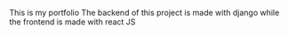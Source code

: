 This is my portfolio
The backend of this project is made with django while the frontend is made with react JS
